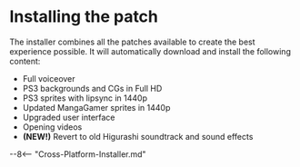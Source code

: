 # Installing the patch

The installer combines all the patches available to create the best experience possible. It will automatically download and install the following content:

* Full voiceover
* PS3 backgrounds and CGs in Full HD
* PS3 sprites with lipsync in 1440p
* Updated MangaGamer sprites in 1440p
* Upgraded user interface
* Opening videos
* **(NEW!)** Revert to old Higurashi soundtrack and sound effects

--8<-- "Cross-Platform-Installer.md"
